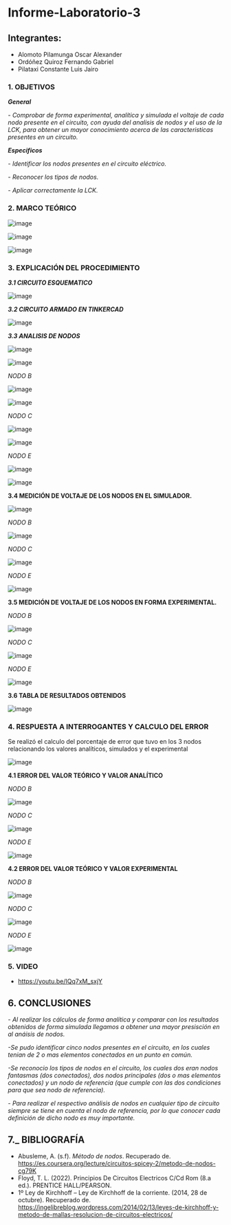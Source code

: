 # Informe-Laboratorio-3

## Integrantes:

  * Alomoto Pilamunga Oscar Alexander
  * Ordóñez Quiroz Fernando Gabriel
  * Pilataxi Constante Luis Jairo

### 1. OBJETIVOS

***General***

*- Comprobar de forma experimental, analítica y simulada el voltaje de cada nodo presente en el circuito, con ayuda del analisis de nodos y el uso de la LCK, para obtener un mayor conocimiento acerca de las caracteristicas presentes en un circuito.* 
 
***Especificos*** 

*- Identificar los nodos presentes en el circuito eléctrico.*

*- Reconocer los tipos de nodos.*

*- Aplicar correctamente la LCK.*

### 2. MARCO TEÓRICO

![image](https://user-images.githubusercontent.com/104925648/206324020-f8be6f20-f0b4-4f4f-8cc9-6a274ec45b4a.png)

![image](https://user-images.githubusercontent.com/104925648/206082433-21e2e999-0b92-4afb-a22e-ecf3515d5458.png)

![image](https://user-images.githubusercontent.com/104925648/206309823-f2e2203e-cad8-4b97-bb0c-5e1fa8d87a8c.png)


### 3. EXPLICACIÓN DEL PROCEDIMIENTO

***3.1 CIRCUITO ESQUEMATICO***

![image](https://user-images.githubusercontent.com/116774906/206182080-49155d4e-8789-413e-b7ee-830df6158b3a.png)

***3.2 CIRCUITO ARMADO EN TINKERCAD***

![image](https://user-images.githubusercontent.com/116774906/206181919-c3e114cf-fe6c-4830-85f0-9e74f45253d0.png)

***3.3 ANALISIS DE NODOS***

![image](https://user-images.githubusercontent.com/116774906/206180678-155fae31-7ed7-45bd-a85d-7753d5c6ccf3.png)

![image](https://user-images.githubusercontent.com/116774906/206186690-2b2bc8e3-2a6f-451f-ad6a-fe970a3b7fd2.png)

*NODO B*

![image](https://user-images.githubusercontent.com/116774906/206187556-0b4fcda9-4329-4016-bbac-74556e3f38e1.png)

![image](https://user-images.githubusercontent.com/116774906/206187665-cbc85947-583b-4dc2-bc37-d05b7f66e775.png)

*NODO C*

![image](https://user-images.githubusercontent.com/116774906/206188069-7584b015-f202-44f7-bf8b-36ee16f10919.png)

![image](https://user-images.githubusercontent.com/116774906/206188152-69062855-bfb8-49db-b0d7-7e470a82216b.png)

*NODO E*

![image](https://user-images.githubusercontent.com/116774906/206188594-3708f737-cbce-419d-8fc0-efe4c05c7e78.png)

![image](https://user-images.githubusercontent.com/116774906/206188925-ba6b9ec3-9a52-4110-9626-c4cb00c0c818.png)


**3.4 MEDICIÓN DE VOLTAJE DE LOS NODOS EN EL SIMULADOR.**

![image](https://user-images.githubusercontent.com/116774906/206181671-f58da0d6-9506-4e1b-acf0-193c93e351ec.png)

*NODO B*

![image](https://user-images.githubusercontent.com/116774906/206193925-32b5ff67-f12e-4899-a203-d8cd5ba9fd32.png)

*NODO C*

![image](https://user-images.githubusercontent.com/116774906/206194020-9a30e716-c5ae-45fa-890e-4d7ecf05b473.png)

*NODO E*

![image](https://user-images.githubusercontent.com/116774906/206194095-f4d77529-3814-402d-a9c1-0ab273b00bf0.png)

**3.5 MEDICIÓN DE VOLTAJE DE LOS NODOS EN FORMA EXPERIMENTAL.**

*NODO B*

![image](https://user-images.githubusercontent.com/116774906/206194675-979cdad6-2322-4194-a5fe-d094a3a5423f.png)

*NODO C*

![image](https://user-images.githubusercontent.com/116774906/206194718-33c9809c-41ba-4ca2-8f94-009d9b4ecd9c.png)

*NODO E*

![image](https://user-images.githubusercontent.com/116774906/206194761-99c99d6e-fe19-4346-b179-71efa9e40c74.png)

**3.6 TABLA DE RESULTADOS OBTENIDOS**

![image](https://user-images.githubusercontent.com/116774906/206195511-5669cd85-89d8-4e05-ac8e-15a0b6f598f2.png)


### 4. RESPUESTA A INTERROGANTES Y CALCULO DEL ERROR

Se realizó el calculo del porcentaje de error que tuvo en los 3 nodos relacionando los valores analíticos, simulados y el experimental

![image](https://user-images.githubusercontent.com/116774906/206197844-e3d566dc-02c0-4b0e-8e8c-36b9feef75ec.png)

**4.1 ERROR DEL VALOR TEÓRICO Y VALOR ANALÍTICO**

*NODO B*

![image](https://user-images.githubusercontent.com/116774906/206199805-2dabbffe-0240-4133-95b3-4a207e82918d.png)

*NODO C*

![image](https://user-images.githubusercontent.com/116774906/206199872-de5560c3-433b-4186-9aac-25a7881c2bcd.png)

*NODO E*

![image](https://user-images.githubusercontent.com/116774906/206199959-d44659b7-d722-48d6-b5a9-4d02bcf34e65.png)

**4.2 ERROR DEL VALOR TEÓRICO Y VALOR EXPERIMENTAL**

*NODO B*

![image](https://user-images.githubusercontent.com/116774906/206200838-6e591c2b-9646-4362-9709-6fb4b8560d2a.png)

*NODO C*

![image](https://user-images.githubusercontent.com/116774906/206200893-ef7d4576-1e5a-4b3b-8a20-276b143f8874.png)

*NODO E*

![image](https://user-images.githubusercontent.com/116774906/206200974-22db7fd8-ea76-4ddb-8de1-781aa60899d4.png)


### 5. VIDEO

 - https://youtu.be/IQq7xM_sxjY

## 6. CONCLUSIONES

*- Al realizar los cálculos de forma analítica y comparar con los resultados obtenidos de forma simulada llegamos a obtener una mayor presisción en al anáisis de nodos.*

*-Se pudo identificar cinco nodos presentes en el circuito, en los cuales tenian de 2 o mas elementos conectados en un punto en común.*

*-Se reconocio los tipos de nodos en el circuito, los cuales dos eran nodos fantasmas (dos  conectados), dos nodos principales (dos o mas elementos conectados) y un nodo de referencia (que cumple con las dos condiciones para que sea nodo de referencia).* 

*- Para realizar el respectivo análisis de nodos en cualquier tipo de circuito siempre se tiene en cuenta el nodo de referencia, por lo que
  conocer cada definición de dicho nodo es muy importante.*

## 7._ BIBLIOGRAFÍA

  * Abusleme, A. (s.f). *Método de nodos*. Recuperado de. https://es.coursera.org/lecture/circuitos-spicey-2/metodo-de-nodos-cg79K
  * Floyd, T. L. (2022). Principios De Circuitos Electricos C/Cd Rom (8.a ed.). PRENTICE HALL/PEARSON.
  * 1º Ley de Kirchhoff – Ley de Kirchhoff de la corriente. (2014, 28 de octubre). Recuperado de. https://ingelibreblog.wordpress.com/2014/02/13/leyes-de-kirchhoff-y-metodo-de-mallas-resolucion-de-circuitos-electricos/
  
  
